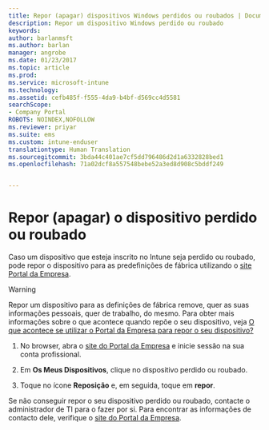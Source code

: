 ```yaml
---
title: Repor (apagar) dispositivos Windows perdidos ou roubados | Documentos da Microsoft
description: Repor um dispositivo Windows perdido ou roubado
keywords: 
author: barlanmsft
ms.author: barlan
manager: angrobe
ms.date: 01/23/2017
ms.topic: article
ms.prod: 
ms.service: microsoft-intune
ms.technology: 
ms.assetid: cefb485f-f555-4da9-b4bf-d569cc4d5581
searchScope:
- Company Portal
ROBOTS: NOINDEX,NOFOLLOW
ms.reviewer: priyar
ms.suite: ems
ms.custom: intune-enduser
translationtype: Human Translation
ms.sourcegitcommit: 3bda44c401ae7cf5dd796486d2d1a6332828bed1
ms.openlocfilehash: 71a02dcf8a557548bebe52a3ed8d908c5bddf249


---
```



# <a name="reset-erase-your-lost-or-stolen-device"></a>Repor (apagar) o dispositivo perdido ou roubado

Caso um dispositivo que esteja inscrito no Intune seja perdido ou roubado, pode repor o dispositivo para as predefinições de fábrica utilizando o [site Portal da Empresa](http://portal.manage.microsoft.com).


> [!WARNING]
> Repor um dispositivo para as definições de fábrica remove, quer as suas informações pessoais, quer de trabalho, do mesmo. Para obter mais informações sobre o que acontece quando repõe o seu dispositivo, veja [O que acontece se utilizar o Portal da Empresa para repor o seu dispositivo?](what-happens-if-you-reset-your-device-using-the-company-portal-windows.md)


1.  No browser, abra o [site do Portal da Empresa](http://portal.manage.microsoft.com) e inicie sessão na sua conta profissional.

2.  Em **Os Meus Dispositivos**, clique no dispositivo perdido ou roubado.

3.  Toque no ícone **Reposição** e, em seguida, toque em **repor**.

Se não conseguir repor o seu dispositivo perdido ou roubado, contacte o administrador de TI para o fazer por si. Para encontrar as informações de contacto dele, verifique o [site do Portal da Empresa](http://portal.manage.microsoft.com).



<!--HONumber=Jan17_HO4-->


